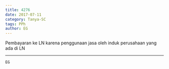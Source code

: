 ```yaml
---
title: 4276
date: 2017-07-11
category: Tanya-SC
tags: PPh
author: EG
---
```


Pembayaran ke LN karena penggunaan jasa oleh induk perusahaan yang ada di LN

---



`EG`
